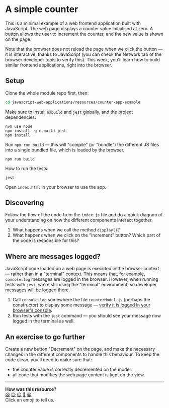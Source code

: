 # A simple counter

This is a minimal example of a web frontend application built with JavaScript. The web page displays a counter value initialised at zero. A button allows the user to increment the counter, and the new value is shown on the page.

Note that the browser does not reload the page when we click the button — it is interactive, thanks to JavaScript (you can check the Network tab of the browser developer tools to verify this). This week, you'll learn how to build similar frontend applications, right into the browser.

## Setup

Clone the whole module repo first, then:

```bash
cd javascript-web-applications/resources/counter-app-example
```

Make sure to install `esbuild` and `jest` globally, and the project dependencies: 
```
nvm use node
npm install -g esbuild jest
npm install
```

Run `npm run build` — this will "compile" (or "bundle") the different JS files into a single bundled file, which is loaded by the browser.
```
npm run build
```

How to run the tests:
```
jest
```

Open `index.html` in your browser to use the app.

## Discovering

Follow the flow of the code from the `index.js` file and do a quick diagram of
your understanding on how the different components interact together.

1. What happens when we call the method `display()`?
2. What happens when we click on the "Increment" button? Which part of the code
   is responsible for this?

## Where are messages logged?

JavaScript code loaded on a web page is executed in the browser context — rather than in a "terminal" context. This means that, for example, `console.log` messages are logged in the browser. However, when running tests with `jest`, we're still using the "terminal" environment, so developer messages will be logged there.

1. Call `console.log` somewhere the file `counterModel.js` (perhaps the constructor) to display some message — [verify it is logged in your browser's console](https://developer.chrome.com/docs/devtools/console/log/).
2. Run tests with the `jest` command — you should see your message now logged in the terminal as well.

## An exercise to go further

Create a new button "Decrement" on the page, and make the necessary changes in the different
components to handle this behaviour. To keep the code clean, you'll need to make
sure that:
  * the counter value is correctly decremented on the model.
  * all code that modifies the web page content is kept on the view.

<!-- BEGIN GENERATED SECTION DO NOT EDIT -->

---

**How was this resource?**  
[😫](https://airtable.com/shrUJ3t7KLMqVRFKR?prefill_Repository=makersacademy/javascript-web-applications&prefill_File=resources/counter-app-example/README.md&prefill_Sentiment=😫) [😕](https://airtable.com/shrUJ3t7KLMqVRFKR?prefill_Repository=makersacademy/javascript-web-applications&prefill_File=resources/counter-app-example/README.md&prefill_Sentiment=😕) [😐](https://airtable.com/shrUJ3t7KLMqVRFKR?prefill_Repository=makersacademy/javascript-web-applications&prefill_File=resources/counter-app-example/README.md&prefill_Sentiment=😐) [🙂](https://airtable.com/shrUJ3t7KLMqVRFKR?prefill_Repository=makersacademy/javascript-web-applications&prefill_File=resources/counter-app-example/README.md&prefill_Sentiment=🙂) [😀](https://airtable.com/shrUJ3t7KLMqVRFKR?prefill_Repository=makersacademy/javascript-web-applications&prefill_File=resources/counter-app-example/README.md&prefill_Sentiment=😀)  
Click an emoji to tell us.

<!-- END GENERATED SECTION DO NOT EDIT -->
